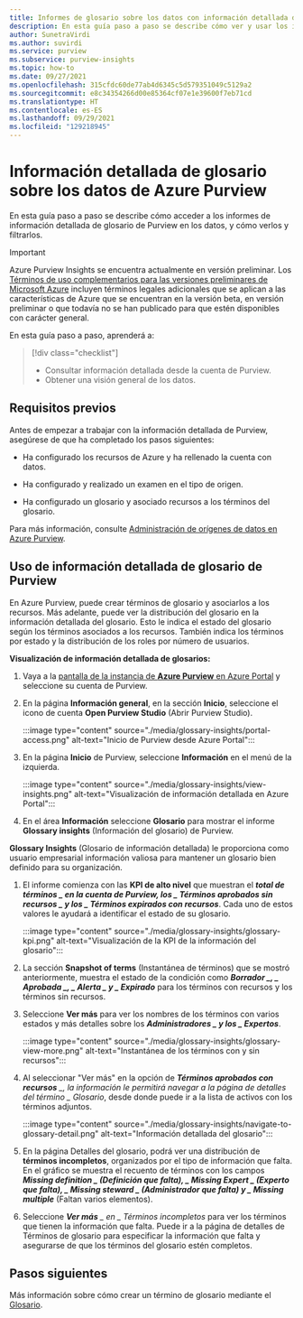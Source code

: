 ```yaml
---
title: Informes de glosario sobre los datos con información detallada de Purview
description: En esta guía paso a paso se describe cómo ver y usar los informes de glosario con información detallada de Purview sobre los datos.
author: SunetraVirdi
ms.author: suvirdi
ms.service: purview
ms.subservice: purview-insights
ms.topic: how-to
ms.date: 09/27/2021
ms.openlocfilehash: 315cfdc60de77ab4d6345c5d579351049c5129a2
ms.sourcegitcommit: e8c34354266d00e85364cf07e1e39600f7eb71cd
ms.translationtype: HT
ms.contentlocale: es-ES
ms.lasthandoff: 09/29/2021
ms.locfileid: "129218945"
---
```

# <a name="glossary-insights-on-your-data-in-azure-purview"></a>Información detallada de glosario sobre los datos de Azure Purview

En esta guía paso a paso se describe cómo acceder a los informes de información detallada de glosario de Purview en los datos, y cómo verlos y filtrarlos.

> [!IMPORTANT]
> Azure Purview Insights se encuentra actualmente en versión preliminar. Los [Términos de uso complementarios para las versiones preliminares de Microsoft Azure](https://azure.microsoft.com/support/legal/preview-supplemental-terms/) incluyen términos legales adicionales que se aplican a las características de Azure que se encuentran en la versión beta, en versión preliminar o que todavía no se han publicado para que estén disponibles con carácter general.

En esta guía paso a paso, aprenderá a:

> [!div class="checklist"]
> - Consultar información detallada desde la cuenta de Purview.
> - Obtener una visión general de los datos.

## <a name="prerequisites"></a>Requisitos previos

Antes de empezar a trabajar con la información detallada de Purview, asegúrese de que ha completado los pasos siguientes:

- Ha configurado los recursos de Azure y ha rellenado la cuenta con datos.

- Ha configurado y realizado un examen en el tipo de origen.

- Ha configurado un glosario y asociado recursos a los términos del glosario.

Para más información, consulte [Administración de orígenes de datos en Azure Purview](manage-data-sources.md).

## <a name="use-purview-glossary-insights"></a>Uso de información detallada de glosario de Purview

En Azure Purview, puede crear términos de glosario y asociarlos a los recursos. Más adelante, puede ver la distribución del glosario en la información detallada del glosario. Esto le indica el estado del glosario según los términos asociados a los recursos. También indica los términos por estado y la distribución de los roles por número de usuarios.

**Visualización de información detallada de glosarios:**

1. Vaya a la [pantalla de la instancia de **Azure Purview** en Azure Portal](https://aka.ms/purviewportal) y seleccione su cuenta de Purview.

1. En la página **Información general**, en la sección **Inicio**, seleccione el icono de cuenta **Open Purview Studio** (Abrir Purview Studio).

   :::image type="content" source="./media/glossary-insights/portal-access.png" alt-text="Inicio de Purview desde Azure Portal":::

1. En la página **Inicio** de Purview, seleccione **Información** en el menú de la izquierda.

   :::image type="content" source="./media/glossary-insights/view-insights.png" alt-text="Visualización de información detallada en Azure Portal":::

1. En el área **Información** seleccione **Glosario** para mostrar el informe **Glossary insights** (Información del glosario) de Purview.

**Glossary Insights** (Glosario de información detallada) le proporciona como usuario empresarial información valiosa para mantener un glosario bien definido para su organización.

1. El informe comienza con las **KPI de alto nivel** que muestran el **_total de términos_ *_ en la cuenta de Purview, los _* _Términos aprobados sin recursos_ *_ y los _* _Términos expirados con recursos_**. Cada uno de estos valores le ayudará a identificar el estado de su glosario.

   :::image type="content" source="./media/glossary-insights/glossary-kpi.png" alt-text="Visualización de la KPI de la información del glosario"::: 


2. La sección **Snapshot of terms** (Instantánea de términos) que se mostró anteriormente, muestra el estado de la condición como **_Borrador_ *_, _* _Aprobada_ *_, _* _Alerta_ *_ y _* _Expirado_**  para los términos con recursos y los términos sin recursos.

3. Seleccione **Ver más** para ver los nombres de los términos con varios estados y más detalles sobre los **_Administradores_ *_ y los _* _Expertos_**. 

   :::image type="content" source="./media/glossary-insights/glossary-view-more.png" alt-text="Instantánea de los términos con y sin recursos":::  

4. Al seleccionar "Ver más" en la opción de ***Términos aprobados con recursos** _, la información le permitirá navegar a la página de detalles del término _ *Glosario**, desde donde puede ir a la lista de activos con los términos adjuntos. 

   :::image type="content" source="./media/glossary-insights/navigate-to-glossary-detail.png" alt-text="Información detallada del glosario"::: 

4. En la página Detalles del glosario, podrá ver una distribución de **términos incompletos**, organizados por el tipo de información que falta. En el gráfico se muestra el recuento de términos con los campos **_Missing definition_ *_ (Definición que falta), _* _Missing Expert_ *_ (Experto que falta), _* _Missing steward_ *_ (Administrador que falta) y _* _Missing multiple_** (Faltan varios elementos).

1. Seleccione ***Ver más** _ en _ *Términos incompletos** para ver los términos que tienen la información que falta. Puede ir a la página de detalles de Términos de glosario para especificar la información que falta y asegurarse de que los términos del glosario estén completos.

## <a name="next-steps"></a>Pasos siguientes

Más información sobre cómo crear un término de glosario mediante el [Glosario](./how-to-create-import-export-glossary.md).
